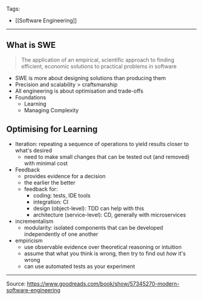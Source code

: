 Tags:
- [[Software Engineering]]
---
## What is SWE
> The application of an empirical, scientific approach to finding efficient, economic solutions to practical problems in software
- SWE is more about designing solutions than producing them
- Precision and scalability > craftsmanship
- All engineering is about optimisation and trade-offs
- Foundations
    - Learning
    - Managing Complexity

## Optimising for Learning
- Iteration: repeating a sequence of operations to yield results closer to what's desired
    - need to make small changes that can be tested out (and removed) with minimal cost
- Feedback
    - provides evidence for a decision
    - the earlier the better
    - feedback for:
        - coding: tests, IDE tools
        - integration: CI
        - design (object-level): TDD can help with this
        - architecture (service-level): CD, generally with microservices
- incrementalism
    - modularity: isolated components that can be developed independently of one another
- empiricism
    - use observable evidence over theoretical reasoning or intuition
    - assume that what you think is wrong, then try to find out _how_ it's wrong
    - can use automated tests as your experiment
---
Source: https://www.goodreads.com/book/show/57345270-modern-software-engineering

